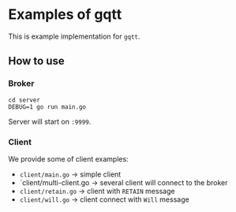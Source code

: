 # Examples of gqtt

This is example implementation for `gqtt`.

## How to use

### Broker

```
cd server
DEBUG=1 go run main.go
```

Server will start on `:9999`.

### Client

We provide some of client examples:

- `client/main.go` -> simple client
- `client/multi-client.go -> several client will connect to the broker
- `client/retain.go` -> client with `RETAIN` message
- `client/will.go` -> client connect with `Will` message

